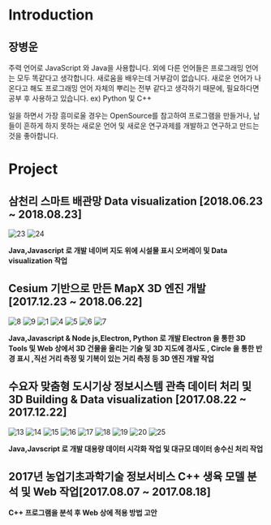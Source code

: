 Introduction
=============
장병운
-------------
주력 언어로 JavaScript 와 Java을 사용합니다.
외에 다른 언어들은 프로그래밍 언어는 모두 똑같다고 생각합니다. 
새로움을 배우는데 거부감이 없습니다. 
새로운 언어가 나온다고 해도 프로그래밍 언어 자체의 뿌리는 전부 같다고 생각하기 때문에, 
필요하다면 공부 후 사용하고 있습니다. ex) Python 및 C++

일을 하면서 가장 흥미로울 경우는 OpenSource를 참고하여 프로그램을 만들거나, 
남들이 흔하게 하지 못하는 새로운 언어 및 
새로운 연구과제를 개발하고 연구하고 만드는 것을 좋아합니다.

Project
=============

삼천리 스마트 배관망 Data visualization [2018.06.23 ~ 2018.08.23] 
--------------------------

![23](https://user-images.githubusercontent.com/23480071/45610520-29dd5800-ba97-11e8-8b65-f65a7c6441e5.PNG)
![24](https://user-images.githubusercontent.com/23480071/45610522-2a75ee80-ba97-11e8-8b90-da3951d55a4d.PNG)



__Java,Javascript 로 개발 네이버 지도 위에 시설물 표시 오버레이 및 Data visualization 작업__


Cesium 기반으로 만든 MapX 3D 엔진 개발[2017.12.23 ~ 2018.06.22] 
--------------------------

![8](https://user-images.githubusercontent.com/23480071/45610776-1b437080-ba98-11e8-844c-945057a26266.PNG)
![9](https://user-images.githubusercontent.com/23480071/45610778-1e3e6100-ba98-11e8-9141-77c2da509697.PNG)
![1](https://user-images.githubusercontent.com/23480071/45610779-1e3e6100-ba98-11e8-8974-6f7bea9ad8bf.PNG)
![4](https://user-images.githubusercontent.com/23480071/45610899-8ab96000-ba98-11e8-9af3-84c171361f39.PNG)
![5](https://user-images.githubusercontent.com/23480071/45610794-272f3280-ba98-11e8-9495-c53d7a4322e5.PNG)
![6](https://user-images.githubusercontent.com/23480071/45610795-27c7c900-ba98-11e8-9aee-f348ab86a0a8.PNG)
![7](https://user-images.githubusercontent.com/23480071/45610796-27c7c900-ba98-11e8-864e-67c36b8cc311.PNG)





__Java,Javascript & Node js,Electron, Python 로 개발 Electron 을 통한 3D Tools 및 Web 상에서 3D 건물을 올리는 기술 및__
__3D 지도에 경사도 , Circle 을 통한 반경 표시 ,직선 거리 측정 및 기복이 있는 거리 측정 등 3D 엔진 개발 작업__


수요자 맞춤형 도시기상 정보시스템 관측 데이터 처리 및 3D Building & Data visualization [2017.08.22 ~ 2017.12.22]
--------------------------

![13](https://user-images.githubusercontent.com/23480071/45610601-817bc380-ba97-11e8-8158-e57ea883f348.PNG)
![14](https://user-images.githubusercontent.com/23480071/45610602-817bc380-ba97-11e8-971d-b76639fd5a9e.PNG)
![15](https://user-images.githubusercontent.com/23480071/45610604-82145a00-ba97-11e8-9ebc-b09edee7f91f.PNG)
![16](https://user-images.githubusercontent.com/23480071/45610605-82145a00-ba97-11e8-8bfa-dce963630821.PNG)
![17](https://user-images.githubusercontent.com/23480071/45610606-82145a00-ba97-11e8-93dc-e011b58cd913.PNG)
![18](https://user-images.githubusercontent.com/23480071/45610607-82acf080-ba97-11e8-9f5d-f01c7064b4e7.PNG)
![19](https://user-images.githubusercontent.com/23480071/45610600-817bc380-ba97-11e8-9553-42f5b2e1e4bb.PNG)
![20](https://user-images.githubusercontent.com/23480071/45610588-73c63e00-ba97-11e8-8f83-9f797196861e.PNG)
![25](https://user-images.githubusercontent.com/23480071/45610585-71fc7a80-ba97-11e8-990a-04638aadc15c.PNG)



__Java,Javscript 로 개발 대용량 데이터 시각화 작업 및 대규모 데이터 송수신 처리 작업__





2017년 농업기초과학기술 정보서비스 C++ 생육 모델 분석 및 Web 작업[2017.08.07 ~ 2017.08.18]
--------------------------

__C++ 프로그램을 분석 후 Web 상에 적용 방법 고안__
